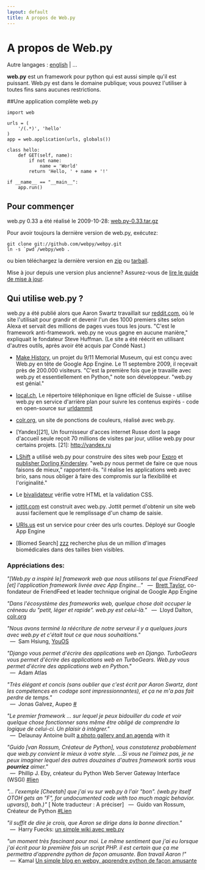 ```yaml
---
layout: default
title: A propos de Web.py
---
```


# A propos de Web.py

Autre langages : [english](/) | ...


**web.py** est un framework pour python qui est aussi simple qu'il est puissant. Web.py est dans le domaine publique; vous pouvez l'utiliser à toutes fins sans aucunes restrictions.

##Une application complète web.py

    import web
            
    urls = (
        '/(.*)', 'hello'
    )
    app = web.application(urls, globals())
    
    class hello:        
        def GET(self, name):
            if not name: 
                name = 'World'
            return 'Hello, ' + name + '!'
    
    if __name__ == "__main__":
        app.run()


## Pour commençer

web.py 0.33 a été réalisé le 2009-10-28: [web.py-0.33.tar.gz][16]

   [16]: /static/web.py-0.33.tar.gz

Pour avoir toujours la dernière version de web.py, exécutez:
    
    git clone git://github.com/webpy/webpy.git
    ln -s `pwd`/webpy/web .

ou bien téléchargez la dernière version en [zip](http://github.com/webpy/webpy/zipball/master) ou [tarball](http://github.com/webpy/webpy/tarball/master).

Mise à jour depuis une version plus ancienne? Assurez-vous de [lire le guide de mise à jour][17].

   [17]: http://webpy.org/docs/0.3/upgrade

## Qui utilise web.py ?

web.py a été publié alors que Aaron Swartz travaillait sur [reddit.com][20], où le site l'utilisait pour grandir et devenir l'un des 1000 premiers sites selon Alexa et servait des millions de pages vues tous les jours. "C'est le framework anti-framework. web.py ne vous gagne en aucune manière," expliquait le fondateur Steve Huffman. (Le site a été réécrit en utilisant d'autres outils, après avoir été acquis par Condé Nast.)

   [20]: http://reddit.com/

* [Make History](http://makehistory.national911memorial.org), un projet du 9/11 Memorial Museum, qui est conçu avec Web.py en tête de Google App Engine. Le 11 septembre 2009, il reçevait près de 200.000 visiteurs. "C'est la première fois que je travaille avec web.py et essentiellement en Python," note son développeur. "web.py est génial."

* [local.ch](http://www.local.ch), Le répertoire téléphonique en ligne officiel de Suisse - utilise web.py en service d'arrière plan pour suivre les contenus expirés - code en open-source sur [urldammit](http://github.com/harryf/urldammit/tree/master)

* [colr.org](http://www.colr.org), un site de ponctions de couleurs, réalisé avec web.py.

* [Yandex][21], Un fournisseur d'acces internet Russe dont la page d'accueil seule reçoit 70 millions de visites par jour, utilise web.py pour certains projets.
   [21]: http://yandex.ru

* [LShift][22] a utilisé web.py pour construire des sites web pour [Expro][23] et [publisher Dorling Kindersley][24]. "web.py nous permet de faire ce que nous faisons de mieux," rapportent-ils. "il réalise les applications web avec brio, sans nous obliger à faire des compromis sur la flexibilité et l'originalité."

   [22]: http://www.lshift.net/
   [23]: http://www.lshift.net/blog/2006/11/15/web-development-with-dynamic-languages/
   [24]: http://traveldk.com/


* Le [bivalidateur](http://web.archive.org/web/20140208015119/http://xhtml-css.com/) vérifie votre HTML et la validation CSS.

* [jottit.com](http://jottit.com) est construit avec web.py.  Jottit permet d'obtenir un site web aussi facilement que le remplissage d'un champ de saisie. 

* [URIs.us][u] est un service pour créer des urls courtes. Déployé sur Google App Engine

   [u]: http://uris.us 

* [Biomed Search] [zzz] recherche plus de un million d'images biomédicales dans des tailles bien visibles.

   [zzz]: http://www.biomed-search.com
### Appréciations des:
*"[Web.py a inspiré le] framework web que nous utilisons tel que FriendFeed [et] l'application framework livrée avec App Engine..."*
 <span class="cite">&nbsp;&nbsp;&mdash;&nbsp; [Brett Taylor](http://bret.appspot.com/entry/experimenting-google-app-engine), co-fondateur de FriendFeed et leader technique original de Google App Engine</span>

*"Dans l'écosystème des frameworks web, quelque chose doit occuper le créneau du "petit, léger et rapide". web.py est celui-là."* 
<span class="cite">&nbsp;&nbsp;&mdash;&nbsp; Lloyd Dalton, [colr.org](http://colr.org)</span>

*"Nous avons terminé la réécriture de notre serveur il y a quelques jours avec web.py et c'était tout ce que nous souhaitions."*  
<span class="cite">&nbsp;&nbsp;&mdash;&nbsp; Sam Hsiung, [YouOS][25]</span>

   [25]: http://www.youos.com/

*"Django vous permet d'écrire des applications web en Django. TurboGears vous permet d'écrire des applications web en TurboGears. Web.py vous permet d'écrire des applications web en Python."*  
<span class="cite">&nbsp;&nbsp;&mdash;&nbsp; Adam Atlas</span>

*"Très élégant et concis (sans oublier que c'est écrit par Aaron Swartz, dont les compétences en codage sont impressionnantes), et ça ne m'a pas fait perdre de temps."*   
<span class="cite">&nbsp;&nbsp;&mdash;&nbsp; Jonas Galvez, Aupeo [#][26]</span>

   [26]: http://www.artima.com/forums/flat.jsp?forum=106&thread=146149

*"Le premier framework ... sur lequel je peux bidouiller du code et voir quelque chose fonctionner sans même être obligé de comprendre la logique de celui-ci. Un plaisir à intégrer."*   
<span class="cite">&nbsp;&nbsp;&mdash;&nbsp; Delaunay Antoine built [a photo gallery and an agenda][28] with it</span>

   [28]: http://github.com/antoine/ibrouteur/

*"Guido [van Rossum, Créateur de Python], vous constaterez probablement que web.py convient le mieux à votre style. ...Si vous ne l'aimez pas, je ne peux imaginer lequel des autres douzaines d'autres framework sortis vous __pourriez__ aimer."*   
<span class="cite">&nbsp;&nbsp;&mdash;&nbsp; Phillip J. Eby, créateur du Python Web Server Gateway Interface (WSGI) [#lien][30]</span>

   [30]: http://www.artima.com/forums/flat.jsp?forum=106&thread=146149&start=30&msRange=15

*"... l'exemple [Cheetah] que j'ai vu sur web.py à l'air "bon". (web.py itself OTOH gets an "F", for undocumented code with too much magic behavior. upvars(), bah.)"*  [ Note traducteur : A préciser]
<span class="cite">&nbsp;&nbsp;&mdash;&nbsp; Guido van Rossum, Créateur de Python [#Lien][31]</span>

   [31]: http://www.artima.com/weblogs/viewpost.jsp?thread=146503

*"il suffit de dire je crois, que Aaron se dirige dans la bonne direction."*   
<span class="cite">&nbsp;&nbsp;&mdash;&nbsp; Harry Fuecks: [un simple wiki avec web.py][32]</span>

   [32]: http://www.sitepoint.com/blogs/2006/01/06/a-simple-wiki-with-webpy/

*"un moment très fascinant pour moi. Le même sentiment que j'ai eu lorsque j'ai écrit pour la première fois un script PHP. il est certain que ça me permettra d'apprendre python de façon amusante. Bon travail Aaron !"*   
<span class="cite">&nbsp;&nbsp;&mdash;&nbsp; Kamal [Un simple blog en webpy, apprendre python de façon amusante][33]</span>

   [33]: http://www.k4ml.com/node/165
